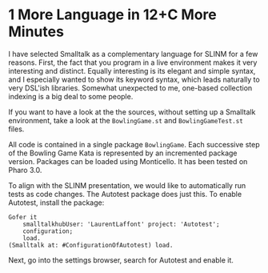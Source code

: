 
# 1 More Language in 12+C More Minutes

I have selected Smalltalk as a complementary language for SLINM for a few reasons.
First, the fact that you program in a live environment makes it very interesting and distinct.
Equally interesting is its elegant and simple syntax, and I especially wanted to show its keyword syntax, which leads naturally to very DSL'ish libraries.
Somewhat unexpected to me, one-based collection indexing is a big deal to some people.

If you want to have a look at the the sources, without setting up a Smalltalk environment, take a look at the `BowlingGame.st` and `BowlingGameTest.st` files.

All code is contained in a single package `BowlingGame`.
Each successive step of the Bowling Game Kata is represented by an incremented package version.
Packages can be loaded using Monticello.
It has been tested on Pharo 3.0.

To align with the SLINM presentation, we would like to automatically run tests as code changes.
The Autotest package does just this.  To enable Autotest, install the package:

```
Gofer it
    smalltalkhubUser: 'LaurentLaffont' project: 'Autotest';
    configuration;
    load.
(Smalltalk at: #ConfigurationOfAutotest) load.
```
 
Next, go into the settings browser, search for Autotest and enable it.
